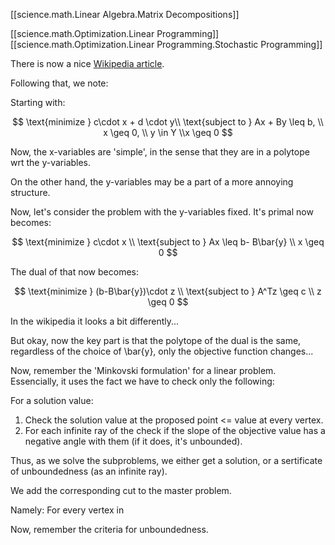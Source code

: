 
[[science.math.Linear Algebra.Matrix Decompositions]]

[[science.math.Optimization.Linear Programming]]
[[science.math.Optimization.Linear Programming.Stochastic Programming]]



There is now a nice [Wikipedia article](https://en.wikipedia.org/wiki/Benders%27_decomposition).

Following that, we note:

Starting with:

$$
\text{minimize } c\cdot x + d \cdot y\\
\text{subject to } Ax + By \leq b, \\ x \geq 0,
\\ y \in Y
\\x \geq 0
$$

Now, the x-variables are 'simple', in the sense that they are in a polytope wrt the y-variables.

On the other hand, the y-variables may be a part of a more annoying structure.

Now, let's consider the problem with the y-variables fixed.
It's primal now becomes:

$$
\text{minimize } c\cdot x \\
\text{subject to } Ax \leq b- B\bar{y}
\\ x \geq 0
$$

The dual of that now becomes:


$$
\text{minimize } (b-B\bar{y})\cdot z \\
\text{subject to } A^Tz \geq c 
\\ z \geq 0
$$

In the wikipedia it looks a bit differently...

But okay, now the key part is that the polytope of the dual is the same, regardless of the choice of \bar{y}, only the objective function changes...

Now, remember the 'Minkovski formulation' for a linear problem. Essencially, it uses the fact we have to check only the following:

For a solution value:
1. Check the solution value at the proposed point <= value at every vertex.
2. For each infinite ray of the check if the slope of the objective value has a negative angle with them (if it does, it's unbounded).

Thus, as we solve the subproblems, we either get a solution, or a sertificate of unboundedness (as an infinite ray).

We add the corresponding cut to the master problem.

Namely:
For every vertex in 

Now, remember the criteria for unboundedness.





